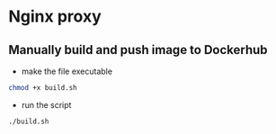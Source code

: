 # Nginx proxy

## Manually build and push image to Dockerhub

- make the file executable

```bash
chmod +x build.sh
```

- run the script

```bash
./build.sh
```
